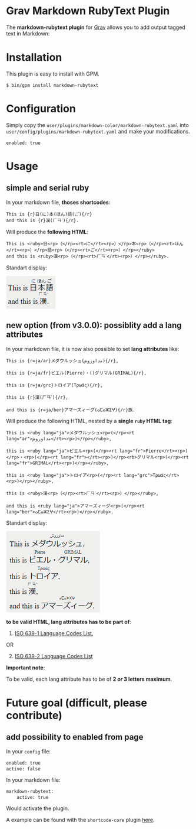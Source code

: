 # Grav Markdown RubyText Plugin

The **markdown-rubytext plugin** for [Grav](http://github.com/getgrav/grav) allows you to add output <ruby> tagged text in Markdown:

# Installation

This plugin is easy to install with GPM.

```
$ bin/gpm install markdown-rubytext
```

# Configuration

Simply copy the `user/plugins/markdown-color/markdown-rubytext.yaml` into `user/config/plugins/markdown-rubytext.yaml` and make your modifications.

```
enabled: true
```

# Usage

## simple and serial ruby

In your markdown file, __thoses shortcodes__:

```
This is {r}日(に)本(ほん)語(ご){/r}
and this is {r}漢(ㄏㄢˋ){/r}.
```

Will produce the __following HTML__:

```
This is <ruby>日<rp>（</rp><rt>に</rt><rp>）</rp>本<rp>（</rp><rt>ほん</rt><rp>）</rp>語<rp>（</rp><rt>ご</rt><rp>）</rp></ruby> 
and this is <ruby>漢<rp>（</rp><rt>ㄏㄢˋ</rt><rp>）</rp></ruby>.
```

Standart display:

![this-is-nihongo-and-this-is-kan](markdown-rubytext3-0-0.png)

## new option (from v3.0.0): possiblity add a lang attributes

In your markdown file, it is now also possible to set __lang attributes__ like:

```
This is {r=ja/ar}メダウルッシュ(مداوروش){/r},

this is {r=ja/fr}ピエル(Pierre)・()グリマル(GRIMAL){/r},

this is {r=ja/grc}トロイア(Τρωάς){/r},

this is {r}漢(ㄏㄢˋ){/r},

and this is {r=ja/ber}アマーズィーグ(ⴰⵎⴰⵣⵉⵖ){/r}族.
```

Will produce the following HTML, nested by a __single `ruby` HTML tag__:

```
This is <ruby lang="ja">メダウルッシュ<rp>(</rp><rt lang="ar">مداوروش</rt><rp>)</rp></ruby>, 

this is <ruby lang="ja">ピエル<rp>(</rp><rt lang="fr">Pierre</rt><rp>)</rp>・<rp>(</rp><rt lang="fr"></rt><rp>)</rp><rb>グリマル<rp>(</rp><rt lang="fr">GRIMAL</rt><rp>)</rp></ruby>,

this is <ruby lang="ja">トロイア<rp>(</rp><rt lang="grc">Τρωάς</rt><rp>)</rp></ruby>,

this is <ruby>漢<rp>（</rp><rt>ㄏㄢˋ</rt><rp>）</rp></ruby>,

and this is <ruby lang="ja">アマーズィーグ<rp>(</rp><rt lang="ber">ⴰⵎⴰⵣⵉⵖ</rt><rp>)</rp></ruby>.
```

Standart display:

![this-is-nihongo-and-this-is-kan](markdown-rubytext3-0-0_2.png)

__to be valid HTML, lang attributes has to be part of__:
1. [ISO 639-1 Language Codes List](https://www.w3schools.com/TAgs/ref_language_codes.asp),

OR

2. [ISO 639-2 Language Codes List](https://en.wikipedia.org/wiki/List_of_ISO_639-2_codes)

__Important note__:

To be valid, each lang attribute has to be of __2 *or* 3 letters maximum__.

# Future goal (difficult, please contribute)

## add possibility to enabled from page

In your `config` file:

```
enabled: true
active: false
```

In your markdown file:

```
markdown-rubytext:
    active: true
```

Would activate the plugin.

A example can be found with the `shortcode-core` plugin [here](https://github.com/getgrav/grav-plugin-shortcode-core).
